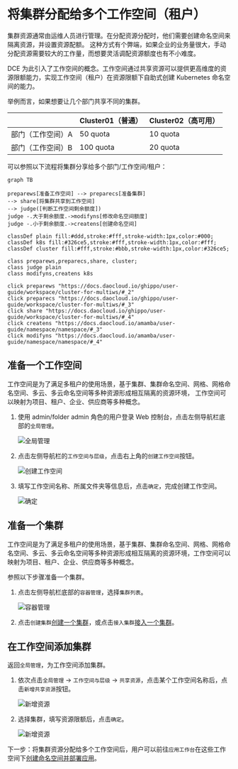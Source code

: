 # 将集群分配给多个工作空间（租户）

集群资源通常由运维人员进行管理。在分配资源分配时，他们需要创建命名空间来隔离资源，并设置资源配额。
这种方式有个弊端，如果企业的业务量很大，手动分配资源需要较大的工作量，而想要灵活调配资源额度也有不小难度。

DCE 为此引入了工作空间的概念。工作空间通过共享资源可以提供更高维度的资源限额能力，实现工作空间（租户）在资源限额下自助式创建 Kubernetes 命名空间的能力。

举例而言，如果想要让几个部门共享不同的集群。

|                   | Cluster01（普通） | Cluster02（高可用） |
| ----------------- | ----------------- | ------------------- |
| 部门（工作空间）A | 50 quota          | 10 quota            |
| 部门（工作空间）B | 100 quota         | 20 quota            |

可以参照以下流程将集群分享给多个部门/工作空间/租户：

```mermaid
graph TB

preparews[准备工作空间] --> preparecs[准备集群]
--> share[将集群共享到工作空间]
--> judge([判断工作空间剩余额度])
judge -.大于剩余额度.->modifyns[修改命名空间额度]
judge -.小于剩余额度.->createns[创建命名空间]

classDef plain fill:#ddd,stroke:#fff,stroke-width:1px,color:#000;
classDef k8s fill:#326ce5,stroke:#fff,stroke-width:1px,color:#fff;
classDef cluster fill:#fff,stroke:#bbb,stroke-width:1px,color:#326ce5;

class preparews,preparecs,share, cluster;
class judge plain
class modifyns,createns k8s

click preparews "https://docs.daocloud.io/ghippo/user-guide/workspace/cluster-for-multiws/#_2"
click preparecs "https://docs.daocloud.io/ghippo/user-guide/workspace/cluster-for-multiws/#_3"
click share "https://docs.daocloud.io/ghippo/user-guide/workspace/cluster-for-multiws/#_4"
click createns "https://docs.daocloud.io/amamba/user-guide/namespace/namespace/#_3"
click modifyns "https://docs.daocloud.io/amamba/user-guide/namespace/namespace/#_4"
```

## 准备一个工作空间

工作空间是为了满足多租户的使用场景，基于集群、集群命名空间、网格、网格命名空间、多云、多云命名空间等多种资源形成相互隔离的资源环境，
工作空间可以映射为项目、租户、企业、供应商等多种概念。

1. 使用 admin/folder admin 角色的用户登录 Web 控制台，点击左侧导航栏底部的`全局管理`。

    ![全局管理](https://docs.daocloud.io/daocloud-docs-images/docs/ghippo/images/ws01.png)

2. 点击左侧导航栏的`工作空间与层级`，点击右上角的`创建工作空间`按钮。

    ![创建工作空间](https://docs.daocloud.io/daocloud-docs-images/docs/ghippo/images/ws02.png)

3. 填写工作空间名称、所属文件夹等信息后，点击`确定`，完成创建工作空间。

    ![确定](https://docs.daocloud.io/daocloud-docs-images/docs/ghippo/images/ws03.png)

## 准备一个集群

工作空间是为了满足多租户的使用场景，基于集群、集群命名空间、网格、网格命名空间、多云、多云命名空间等多种资源形成相互隔离的资源环境，工作空间可以映射为项目、租户、企业、供应商等多种概念。

参照以下步骤准备一个集群。

1. 点击左侧导航栏底部的`容器管理`，选择`集群列表`。

    ![容器管理](https://docs.daocloud.io/daocloud-docs-images/docs/ghippo/images/clusterlist01.png)

1. 点击`创建集群`[创建一个集群](../../../kpanda/user-guide/clusters/create-cluster.md)，或点击`接入集群`[接入一个集群](../../../kpanda/user-guide/clusters/integrate-cluster.md)。

## 在工作空间添加集群

返回`全局管理`，为工作空间添加集群。

1. 依次点击`全局管理` -> `工作空间与层级` -> `共享资源`，点击某个工作空间名称后，点击`新增共享资源`按钮。

    ![新增资源](https://docs.daocloud.io/daocloud-docs-images/docs/ghippo/images/addcluster01.png)

1. 选择集群，填写资源限额后，点击`确定`。

    ![新增资源](https://docs.daocloud.io/daocloud-docs-images/docs/ghippo/images/addcluster02.png)

下一步：将集群资源分配给多个工作空间后，用户可以前往`应用工作台`在这些工作空间下[创建命名空间并部署应用](../../../amamba/user-guide/namespace/namespace.md)。
